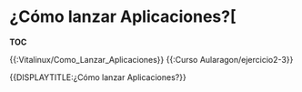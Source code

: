 # ¿Cómo lanzar Aplicaciones?[<text bytes="207" xml:space="preserve">
__TOC__


{{:Vitalinux/Como_Lanzar_Aplicaciones}}
{{:Curso Aularagon/ejercicio2-3}}

{{DISPLAYTITLE:¿Cómo lanzar Aplicaciones?}}